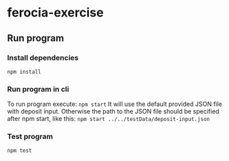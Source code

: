 # ferocia-exercise

## Run program

### Install dependencies
```npm install```

### Run program in cli
To run program execute:
```npm start```
It will use the default provided JSON file with deposit input. 
Otherwise the path to the JSON file should be specified after npm start, like this: 
```npm start ../../testData/deposit-input.json```

### Test program
```npm test```